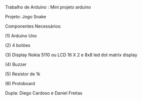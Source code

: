 Trabalho de Arduino : Mini projeto arduino

Projeto: Jogo Snake

Componentes Necessários:

(1) Arduino Uno

(2) 4 botões

(3) Display Nokia 5110 ou LCD 16 X 2 e 8x8 led dot matrix display

(4) Buzzer

(5) Resistor de 1k

(6) Protoboard

Dupla: Diego Cardoso e Daniel Freitas
